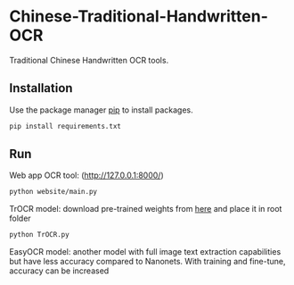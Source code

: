 # Chinese-Traditional-Handwritten-OCR

Traditional Chinese Handwritten OCR tools.

## Installation

Use the package manager [pip](https://pip.pypa.io/en/stable/) to install packages.

```bash
pip install requirements.txt
```

## Run

Web app OCR tool: (http://127.0.0.1:8000/)
```bash
python website/main.py
```

TrOCR model: download pre-trained weights from [here](https://drive.google.com/drive/folders/1xycqMmZI9Pw5URtHcE6sXNutK6bY-IG7?usp=sharing) and place it in root folder
```bash
python TrOCR.py
```

EasyOCR model: another model with full image text extraction capabilities but have less accuracy compared to Nanonets. With training and fine-tune, accuracy can be increased

